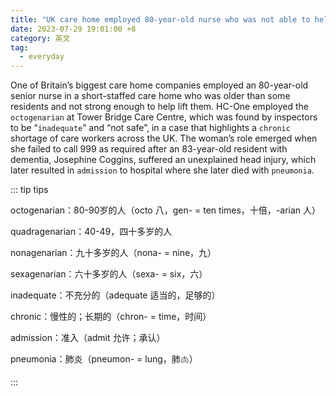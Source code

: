 ```yaml
---
title: "UK care home employed 80-year-old nurse who was not able to help lift residents"
date: 2023-07-29 19:01:00 +8
category: 英文
tag:
  - everyday
---
```


One of Britain’s biggest care home companies employed an 80-year-old senior nurse in a short-staffed care home who was older than some residents and not strong enough to help lift them. HC-One employed the `octogenarian` at Tower Bridge Care Centre, which was found by inspectors to be “`inadequate`” and “not safe”, in a case that highlights a `chronic` shortage of care workers across the UK. The woman’s role emerged when she failed to call 999 as required after an 83-year-old resident with dementia, Josephine Coggins, suffered an unexplained head injury, which later resulted in `admission` to hospital where she later died with `pneumonia`.

::: tip tips

octogenarian：80-90岁的人（octo 八，gen- = ten times，十倍，-arian 人）

quadragenarian：40-49，四十多岁的人

nonagenarian：九十多岁的人（nona- = nine，九）

sexagenarian：六十多岁的人（sexa- = six，六）

inadequate：不充分的（adequate 适当的，足够的）

chronic：慢性的；长期的（chron- = time，时间）

admission：准入（admit 允许；承认）

pneumonia：肺炎（pneumon- = lung，肺🫁）

:::
